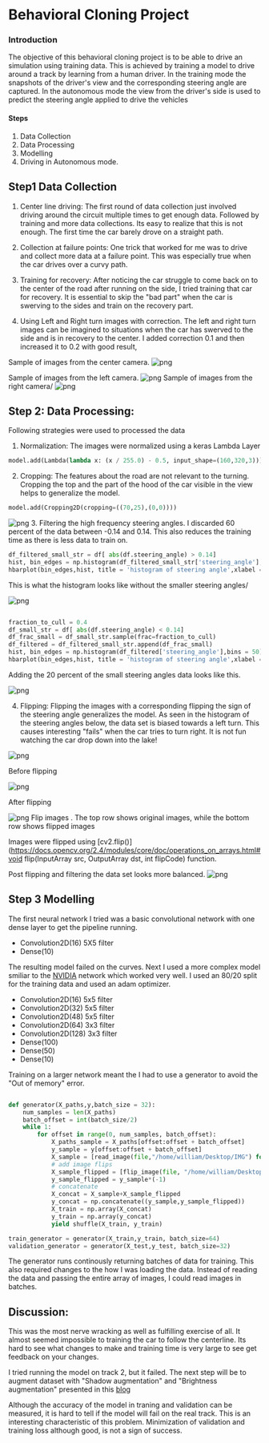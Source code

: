 
# Behavioral Cloning Project


###  Introduction 

The objective of this behavioral cloning project is to be able to drive an simulation using training data. This is achieved by training a model to drive around a track by learning from a human driver. In the training mode the snapshots of the driver's view and the corresponding steering angle are captured. In the autonomous mode the view from the driver's side is used to predict the steering angle applied to drive the vehicles 



#### Steps
1. Data Collection
2. Data Processing 
3. Modelling 
4. Driving in Autonomous mode. 

## Step1 Data Collection 
1. Center line driving: The first round of data collection just involved driving around the circuit multiple times to get enough data. Followed by training and more data collections. Its easy to realize that this is not enough. The first time the car barely drove on a straight path. 

2. Collection at failure points: One trick  that worked for me was to drive and collect more data at a failure point. This was especially true when the car drives over a curvy path.

3. Training for recovery: After noticing the car struggle to come back on to the center of the road after running on the side, I tried training that car for recovery. It is essential to skip the "bad part" when the car is swerving to the sides and train on the recovery part. 

4. Using Left and Right turn images with correction. The left and right turn images can be imagined to situations when the car has swerved to the side and is in recovery to the center. I added correction 0.1 and then increased it to 0.2 with good result,

Sample of images from the center camera.
![png](images/output_11_0.png)

Sample of images from the left camera.
![png](images/output_12_0.png)
Sample of images from the right camera/
![png](images/output_13_0.png)

## Step 2: Data Processing: 
Following strategies were used to processed the data
1. Normalization: The images were normalized using a keras Lambda Layer
```python
model.add(Lambda(lambda x: (x / 255.0) - 0.5, input_shape=(160,320,3)))
```
2. Cropping: The features about the road are not relevant to the turning. Cropping the top and the part of the hood of the car visible in the view helps to generalize the model. 
```python
model.add(Cropping2D(cropping=((70,25),(0,0))))
```


![png](images/output_16_0.png)
3. Filtering the high frequency steering angles. I discarded 60 percent of the data between -0.14 and 0.14. This also reduces the training time as there is less data to train on.


```python
df_filtered_small_str = df[ abs(df.steering_angle) > 0.14]
hist, bin_edges = np.histogram(df_filtered_small_str['steering_angle'],bins = 50)
hbarplot(bin_edges,hist, title = 'histogram of steering angle',xlabel = 'freq',ylabel='steering angle',xsize = 5,ysize =20)

```
This is what the histogram looks like without the smaller steering angles/

![png](images/output_18_0.png)



```python

fraction_to_cull = 0.4
df_small_str = df[ abs(df.steering_angle) < 0.14]
df_frac_small = df_small_str.sample(frac=fraction_to_cull)
df_filtered = df_filtered_small_str.append(df_frac_small)
hist, bin_edges = np.histogram(df_filtered['steering_angle'],bins = 50)
hbarplot(bin_edges,hist, title = 'histogram of steering angle',xlabel = 'freq',ylabel='steering angle',xsize = 5,ysize =20)

```
Adding the 20 percent of the small steering angles data looks like this. 

![png](images/output_19_0.png)

4. Flipping: Flipping the images with a corresponding flipping the sign of the steering angle generalizes the model. As seen in the histogram of the steering angles below, the data set is biased towards a left turn. This causes interesting "fails" when the car tries to turn right. It is not fun watching the car drop down into the lake!

![png](images/fail.png)

 Before  flipping 

![png](images/output_21_0.png)

After flipping 

![png](images/output_22_0.png) 
Flip images . The top row shows original images, while the bottom row shows flipped images 



Images were flipped using   [cv2.flip()](https://docs.opencv.org/2.4/modules/core/doc/operations_on_arrays.html#void flip(InputArray src, OutputArray dst, int flipCode) function.

Post flipping and filtering the data set looks more balanced. 
![png](images/output_25_0.png)


## Step 3 Modelling
The first neural network I tried was a basic convolutional network with one dense layer to get the pipeline running.

* Convolution2D(16) 5X5 filter
* Dense(10)

The resulting model failed on the curves. 
Next I used a more complex model smiliar to the [NVIDIA](https://images.nvidia.com/content/tegra/automotive/images/2016/solutions/pdf/end-to-end-dl-using-px.pdf) network which worked very well. I used an 80/20 split for the training data and used an adam optimizer. 

* Convolution2D(16) 5x5 filter 
* Convolution2D(32) 5x5 filter 
* Convolution2D(48) 5x5 filter
* Convolution2D(64) 3x3 filter 
* Convolution2D(128) 3x3 filter 
* Dense(100)
* Dense(50)
* Dense(10)

Training on a larger network meant the I had to use a generator to avoid the "Out of memory" error. 


```python

def generator(X_paths,y,batch_size = 32):
    num_samples = len(X_paths)
    batch_offset = int(batch_size/2)
    while 1:
        for offset in range(0, num_samples, batch_offset):
            X_paths_sample = X_paths[offset:offset + batch_offset]
            y_sample = y[offset:offset + batch_offset]
            X_sample = [read_image(file,"/home/william/Desktop/IMG") for file in X_paths_sample]
            # add image flips
            X_sample_flipped = [flip_image(file, "/home/william/Desktop/IMG") for file in X_paths_sample]
            y_sample_flipped = y_sample*(-1)
            # concatenate
            X_concat = X_sample+X_sample_flipped
            y_concat = np.concatenate((y_sample,y_sample_flipped))
            X_train = np.array(X_concat)
            y_train = np.array(y_concat)
            yield shuffle(X_train, y_train)

train_generator = generator(X_train,y_train, batch_size=64)
validation_generator = generator(X_test,y_test, batch_size=32)

```
The generator runs continously returning batches of data for training. This also required changes to the how I was loading the data. Instead of reading the data and passing the entire array of images, I could read images in batches. 


## Discussion:
This was the most nerve wracking as well as fulfilling exercise of all. It almost seemed impossible to training the car to follow the centerline. Its hard to see what changes to make and training time is very large to see get feedback on your changes. 

I tried running the model on track 2, but it failed. The next step will be to augment dataset with "Shadow augmentation" and  "Brightness augmentation" presented in this [blog](https://chatbotslife.com/using-augmentation-to-mimic-human-driving-496b569760a9)

Although the accuracy of  the model in traning and validation can be measured, it is hard to tell if the model will fail on the real track. This is an interesting characteristic of this problem. Minimization of validation and training loss although good, is not a sign of success. 


